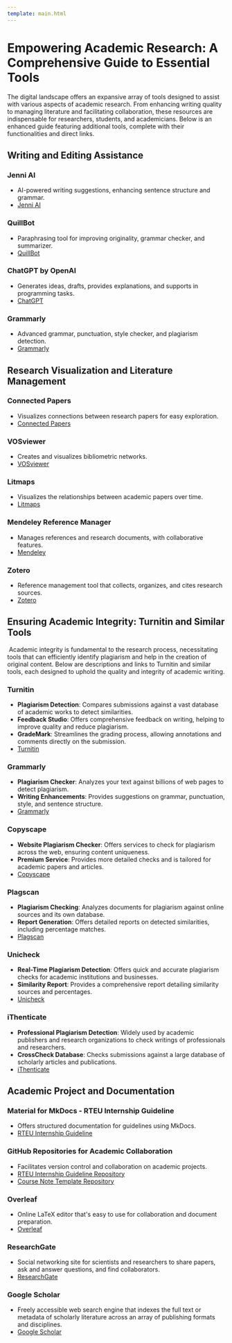 ```yaml
---
template: main.html
---
```


# Empowering Academic Research: A Comprehensive Guide to Essential Tools

The digital landscape offers an expansive array of tools designed to assist with various aspects of academic research. From enhancing writing quality to managing literature and facilitating collaboration, these resources are indispensable for researchers, students, and academicians. Below is an enhanced guide featuring additional tools, complete with their functionalities and direct links.

## Writing and Editing Assistance

### Jenni AI

- AI-powered writing suggestions, enhancing sentence structure and grammar.
- [Jenni AI](https://jenni.ai/)

### QuillBot

- Paraphrasing tool for improving originality, grammar checker, and summarizer.
- [QuillBot](https://quillbot.com/)

### ChatGPT by OpenAI

- Generates ideas, drafts, provides explanations, and supports in programming tasks.
- [ChatGPT](https://chat.openai.com/)

### Grammarly

- Advanced grammar, punctuation, style checker, and plagiarism detection.
- [Grammarly](https://www.grammarly.com/)

## Research Visualization and Literature Management

### Connected Papers

- Visualizes connections between research papers for easy exploration.
- [Connected Papers](https://www.connectedpapers.com/)

### VOSviewer

- Creates and visualizes bibliometric networks.
- [VOSviewer](https://www.vosviewer.com/)

### Litmaps

- Visualizes the relationships between academic papers over time.
- [Litmaps](https://www.litmaps.com/)

### Mendeley Reference Manager

- Manages references and research documents, with collaborative features.
- [Mendeley](https://www.mendeley.com/download-reference-manager/)

### Zotero

- Reference management tool that collects, organizes, and cites research sources.
- [Zotero](https://www.zotero.org/)

## Ensuring Academic Integrity: Turnitin and Similar Tools

  Academic integrity is fundamental to the research process, necessitating tools that can efficiently identify plagiarism and help in the creation of original content. Below are descriptions and links to Turnitin and similar tools, each designed to uphold the quality and integrity of academic writing.

### Turnitin

- **Plagiarism Detection**: Compares submissions against a vast database of academic works to detect similarities.
- **Feedback Studio**: Offers comprehensive feedback on writing, helping to improve quality and reduce plagiarism.
- **GradeMark**: Streamlines the grading process, allowing annotations and comments directly on the submission.
- [Turnitin](https://www.turnitin.com/)

### Grammarly

- **Plagiarism Checker**: Analyzes your text against billions of web pages to detect plagiarism.
- **Writing Enhancements**: Provides suggestions on grammar, punctuation, style, and sentence structure.
- [Grammarly](https://www.grammarly.com/)

### Copyscape

- **Website Plagiarism Checker**: Offers services to check for plagiarism across the web, ensuring content uniqueness.
- **Premium Service**: Provides more detailed checks and is tailored for academic papers and articles.
- [Copyscape](https://www.copyscape.com/)

### Plagscan

- **Plagiarism Checking**: Analyzes documents for plagiarism against online sources and its own database.
- **Report Generation**: Offers detailed reports on detected similarities, including percentage matches.
- [Plagscan](https://www.plagscan.com/)

### Unicheck

- **Real-Time Plagiarism Detection**: Offers quick and accurate plagiarism checks for academic institutions and businesses.
- **Similarity Report**: Provides a comprehensive report detailing similarity sources and percentages.
- [Unicheck](https://unicheck.com/)

### iThenticate

- **Professional Plagiarism Detection**: Widely used by academic publishers and research organizations to check writings of professionals and researchers.
- **CrossCheck Database**: Checks submissions against a large database of scholarly articles and publications.
- [iThenticate](https://www.ithenticate.com/)

## Academic Project and Documentation

### Material for MkDocs - RTEU Internship Guideline

- Offers structured documentation for guidelines using MkDocs.
- [RTEU Internship Guideline](https://rteu-ceng.github.io/rteu-internship-guideline/)

### GitHub Repositories for Academic Collaboration

- Facilitates version control and collaboration on academic projects.
- [RTEU Internship Guideline Repository](https://github.com/rteu-ceng/rteu-internship-guideline)
- [Course Note Template Repository](https://github.com/ucoruh/course-note-template)

### Overleaf

- Online LaTeX editor that's easy to use for collaboration and document preparation.
- [Overleaf](https://www.overleaf.com/)

### ResearchGate

- Social networking site for scientists and researchers to share papers, ask and answer questions, and find collaborators.
- [ResearchGate](https://www.researchgate.net/)

### Google Scholar

- Freely accessible web search engine that indexes the full text or metadata of scholarly literature across an array of publishing formats and disciplines.
- [Google Scholar](https://scholar.google.com/)
